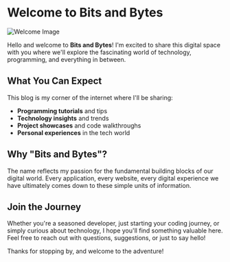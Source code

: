 # Welcome to Bits and Bytes

![Welcome Image](https://images.unsplash.com/photo-1516321318423-f06f85e504b3?w=800&h=400&fit=crop)

Hello and welcome to **Bits and Bytes**! I'm excited to share this digital space with you where we'll explore the fascinating world of technology, programming, and everything in between.

## What You Can Expect

This blog is my corner of the internet where I'll be sharing:

- **Programming tutorials** and tips
- **Technology insights** and trends  
- **Project showcases** and code walkthroughs
- **Personal experiences** in the tech world

## Why "Bits and Bytes"?

The name reflects my passion for the fundamental building blocks of our digital world. Every application, every website, every digital experience we have ultimately comes down to these simple units of information.

## Join the Journey

Whether you're a seasoned developer, just starting your coding journey, or simply curious about technology, I hope you'll find something valuable here. Feel free to reach out with questions, suggestions, or just to say hello!

Thanks for stopping by, and welcome to the adventure!